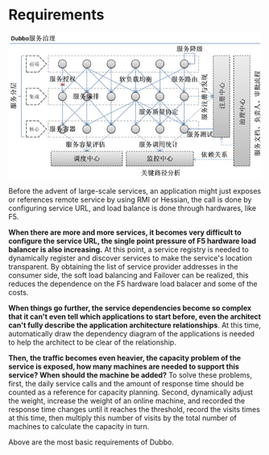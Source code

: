 # Requirements

![image](../sources/images/dubbo-service-governance.jpg)

Before the advent of large-scale services, an application might just exposes or references remote service by using RMI or Hessian, the call is done by configuring service URL, and load balance is done through hardwares, like F5.

**When there are more and more services, it becomes very difficult to configure the service URL, the single point pressure of F5 hardware load balancer is also increasing.** At this point, a service registry is needed to dynamically register and discover services to make the service's location transparent. By obtaining the list of service provider addresses in the consumer side, the soft load balancing and Failover can be realized, this reduces the dependence on the F5 hardware load balacer and some of the costs.

**When things go further, the service dependencies become so complex that it can't even tell which applications to start before, even the architect can't fully describe the application architecture relationships**. At this time, automatically draw the dependency diagram of the applications is needed to help the architect to be clear of the relationship.

**Then, the traffic becomes even heavier, the capacity problem of the service is exposed, how many machines are needed to support this service? When should the machine be added?** To solve these problems, first, the daily service calls and the amount of response time should be counted as a reference for capacity planning. Second, dynamically adjust the weight, increase the weight of an online machine, and recorded the response time changes until it reaches the threshold, record the visits times at this time, then multiply this number of visits by the total number of machines to calculate the capacity in turn.

Above are the most basic requirements of Dubbo.
